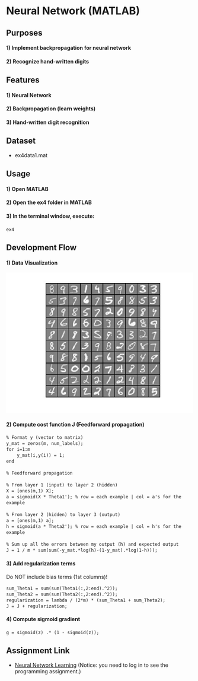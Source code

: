 # Neural Network (MATLAB)


## Purposes
#### 1) Implement backpropagation for neural network
#### 2) Recognize hand-written digits


## Features
#### 1) Neural Network
#### 2) Backpropagation (learn weights)
#### 3) Hand-written digit recognition


## Dataset
- ex4data1.mat


## Usage
#### 1) Open MATLAB
#### 2) Open the ex4 folder in MATLAB
#### 3) In the terminal window, execute:  
```
ex4
```


## Development Flow
#### 1) Data Visualization
![Input images](img/data-visualization.jpg)
#### 2) Compute cost function J (Feedforward propagation)
```
% Format y (vector to matrix)
y_mat = zeros(m, num_labels);
for i=1:m
    y_mat(i,y(i)) = 1;
end

% Feedforward propagation

% From layer 1 (input) to layer 2 (hidden)
X = [ones(m,1) X];
a = sigmoid(X * Theta1'); % row = each example | col = a's for the example

% From layer 2 (hidden) to layer 3 (output)
a = [ones(m,1) a];
h = sigmoid(a * Theta2'); % row = each example | col = h's for the example

% Sum up all the errors between my output (h) and expected output
J = 1 / m * sum(sum(-y_mat.*log(h)-(1-y_mat).*log(1-h)));
```
#### 3) Add regularization terms
Do NOT include bias terms (1st columns)!  
```
sum_Theta1 = sum(sum(Theta1(:,2:end).^2));
sum_Theta2 = sum(sum(Theta2(:,2:end).^2));
regularization = lambda / (2*m) * (sum_Theta1 + sum_Theta2);
J = J + regularization;
```
#### 4) Compute sigmoid gradient
```
g = sigmoid(z) .* (1 - sigmoid(z));
```


## Assignment Link
- [Neural Network Learning](https://www.coursera.org/learn/machine-learning/programming/AiHgN/neural-network-learning) 
(Notice: you need to log in to see the programming assignment.)

